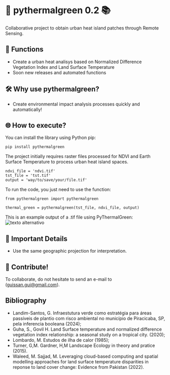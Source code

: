 # 🚀  pythermalgreen 0.2 📚
Collaborative project to obtain urban heat island patches through Remote Sensing.

## 🎯 Functions
* Create a urban heat analisys based on Normalized Difference Vegetation Index and Land Surface Temperature
* Soon new releases and automated functions

## 🛠️ Why use pythermalgreen?

* Create environmental impact analysis processes quickly and automatically!
  
## 🌐 How to execute?

You can install the library using Python pip:

```
pip install pythermalgreen
```

The project initially requires raster files processed for NDVI and Earth Surface Temperature to process urban heat island spaces.
```
ndvi_file = 'ndvi.tif'
tst_file = 'tst.tif'
output = 'way/to/save/your/file.tif'
```
To run the code, you just need to use the function:
```
from pythermalgreen import pythermalgreen

thermal_green = pythermalgreen(tst_file, ndvi_file, output)
```
This is an example output of a .tif file using PyThermalGreen:
![texto alternativo](https://github.com/guilherber/PyThermalGreen/raw/main/docs/example.jpg)

## 🔗 Important Details

* Use the same geographic projection for interpretation.

## 🙌 Contribute!

To collaborate, do not hesitate to send an e-mail to (guissan.gui@gmail.com).

## Bibliography
* Landim-Santos, G. Infraestutura verde como estratégia para áreas passíveis de plantio com risco ambiental no município de Piracicaba, SP, pela inferencia booleana (2024);
* Guha, S., Govil H. Land Surface temperature and normalized difference vegetation index relationship: a seasonal study on a tropical city. (2020);
* Lombardo, M. Estudos de ilha de calor (1985);
* Turner, G,M. Gardner, H,M Landscape Ecology in theory and pratice (2015).
* Waleed, M. Sajjad, M. Leveraging cloud-based computing and spatial modelling approaches for land surface temperature disparities in reponse to land cover change: Evidence from Pakistan (2022).


